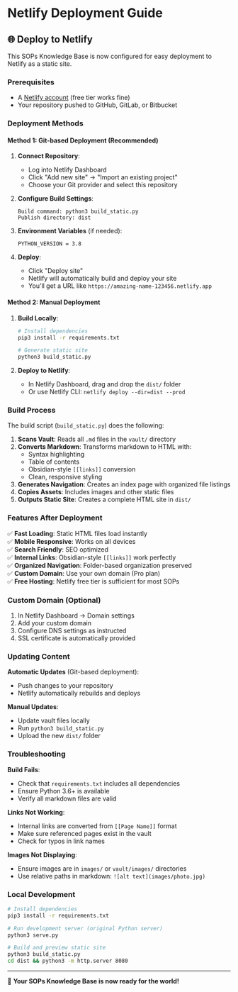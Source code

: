 # Netlify Deployment Guide

## 🌐 Deploy to Netlify

This SOPs Knowledge Base is now configured for easy deployment to Netlify as a static site.

### Prerequisites

- A [Netlify account](https://netlify.com) (free tier works fine)
- Your repository pushed to GitHub, GitLab, or Bitbucket

### Deployment Methods

#### Method 1: Git-based Deployment (Recommended)

1. **Connect Repository**: 
   - Log into Netlify Dashboard
   - Click "Add new site" → "Import an existing project"
   - Choose your Git provider and select this repository

2. **Configure Build Settings**:
   ```
   Build command: python3 build_static.py
   Publish directory: dist
   ```

3. **Environment Variables** (if needed):
   ```
   PYTHON_VERSION = 3.8
   ```

4. **Deploy**: 
   - Click "Deploy site"
   - Netlify will automatically build and deploy your site
   - You'll get a URL like `https://amazing-name-123456.netlify.app`

#### Method 2: Manual Deployment

1. **Build Locally**:
   ```bash
   # Install dependencies
   pip3 install -r requirements.txt
   
   # Generate static site
   python3 build_static.py
   ```

2. **Deploy to Netlify**:
   - In Netlify Dashboard, drag and drop the `dist/` folder
   - Or use Netlify CLI: `netlify deploy --dir=dist --prod`

### Build Process

The build script (`build_static.py`) does the following:

1. **Scans Vault**: Reads all `.md` files in the `vault/` directory
2. **Converts Markdown**: Transforms markdown to HTML with:
   - Syntax highlighting
   - Table of contents
   - Obsidian-style `[[links]]` conversion
   - Clean, responsive styling
3. **Generates Navigation**: Creates an index page with organized file listings
4. **Copies Assets**: Includes images and other static files
5. **Outputs Static Site**: Creates a complete HTML site in `dist/`

### Features After Deployment

✅ **Fast Loading**: Static HTML files load instantly  
✅ **Mobile Responsive**: Works on all devices  
✅ **Search Friendly**: SEO optimized  
✅ **Internal Links**: Obsidian-style `[[links]]` work perfectly  
✅ **Organized Navigation**: Folder-based organization preserved  
✅ **Custom Domain**: Use your own domain (Pro plan)  
✅ **Free Hosting**: Netlify free tier is sufficient for most SOPs  

### Custom Domain (Optional)

1. In Netlify Dashboard → Domain settings
2. Add your custom domain
3. Configure DNS settings as instructed
4. SSL certificate is automatically provided

### Updating Content

**Automatic Updates** (Git-based deployment):
- Push changes to your repository
- Netlify automatically rebuilds and deploys

**Manual Updates**:
- Update vault files locally
- Run `python3 build_static.py`
- Upload the new `dist/` folder

### Troubleshooting

**Build Fails**:
- Check that `requirements.txt` includes all dependencies
- Ensure Python 3.6+ is available
- Verify all markdown files are valid

**Links Not Working**:
- Internal links are converted from `[[Page Name]]` format
- Make sure referenced pages exist in the vault
- Check for typos in link names

**Images Not Displaying**:
- Ensure images are in `images/` or `vault/images/` directories
- Use relative paths in markdown: `![alt text](images/photo.jpg)`

### Local Development

```bash
# Install dependencies
pip3 install -r requirements.txt

# Run development server (original Python server)
python3 serve.py

# Build and preview static site
python3 build_static.py
cd dist && python3 -m http.server 8080
```

---

🎉 **Your SOPs Knowledge Base is now ready for the world!**
